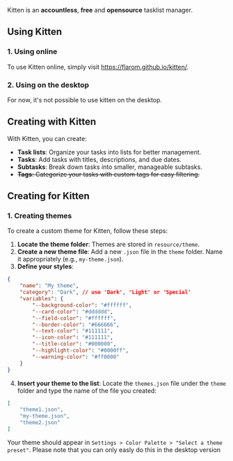 Kitten is an **accountless**, **free** and **opensource** tasklist manager.

## Using Kitten
### 1. Using online
To use Kitten online, simply visit <https://flarom.github.io/kitten/>.

### 2. Using on the desktop
For now, it's not possible to use kitten on the desktop.

## Creating with Kitten
With Kitten, you can create:
- **Task lists**: Organize your tasks into lists for better management.
- **Tasks**: Add tasks with titles, descriptions, and due dates.
- **Subtasks**: Break down tasks into smaller, manageable subtasks.
- ~~**Tags**: Categorize your tasks with custom tags for easy filtering.~~

## Creating for Kitten
### 1. Creating themes
To create a custom theme for Kitten, follow these steps:
1. **Locate the theme folder**: Themes are stored in `resource/theme`.
2. **Create a new theme file**: Add a new `.json` file in the `theme` folder. Name it appropriately (e.g., `my-theme.json`).
3. **Define your styles**:
```json
{
    "name": "My theme",
    "category": "Dark", // use 'Dark', 'Light' or 'Special'
    "variables": {
        "--background-color": "#ffffff",
        "--card-color": "#dddddd",
        "--field-color": "#ffffff",
        "--border-color": "#666666",
        "--text-color": "#111111",
        "--icon-color": "#111111",
        "--title-color": "#000000",
        "--highlight-color": "#0000ff",
        "--warning-color": "#ff0000"
    }
}
```
4. **Insert your theme to the list**: Locate the `themes.json` file under the `theme` folder and type the name of the file you created:
```json
[
    "theme1.json",
    "my-theme.json",
    "theme2.json"
]
```
Your theme should appear in `Settings > Color Palette > "Select a theme preset"`.
Please note that you can only easly do this in the desktop version